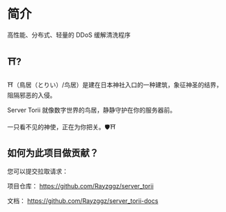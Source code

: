 # 简介

高性能、分布式、轻量的 DDoS 缓解清洗程序


## ⛩️?

⛩️（鳥居（とりい）/鸟居）是建在日本神社入口的一种建筑，象征神圣的结界，阻隔邪恶的入侵。

Server Torii 就像数字世界的鸟居，静静守护在你的服务器前。

一只看不见的神使，正在为你把关。🛡️⛩️

## 如何为此项目做贡献？  
您可以提交拉取请求： 

项目仓库： https://github.com/Rayzggz/server_torii

文档： https://github.com/Rayzggz/server_torii-docs




